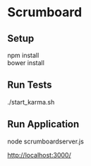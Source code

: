 # Scrumboard

## Setup
npm install\
bower install

## Run Tests
./start_karma.sh

## Run Application
node scrumboardserver.js

[http://localhost:3000/](http://localhost:3000/)

